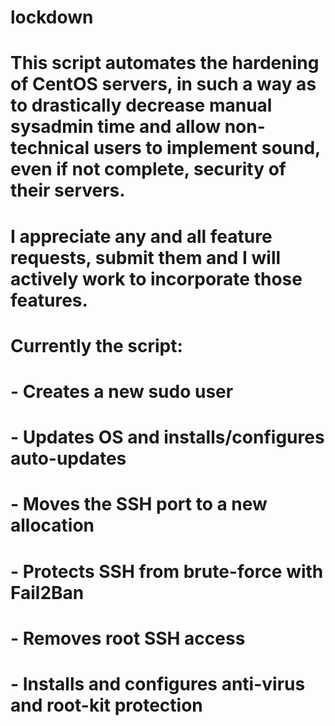 # lockdown
# This script automates the hardening of CentOS servers, in such a way as to drastically decrease manual sysadmin time and allow non-technical users to implement sound, even if not complete, security of their servers.

# I appreciate any and all feature requests, submit them and I will actively work to incorporate those features.

# Currently the script: 
#   - Creates a new sudo user
#   - Updates OS and installs/configures auto-updates
#   - Moves the SSH port to a new allocation
#   - Protects SSH from brute-force with Fail2Ban
#   - Removes root SSH access
#   - Installs and configures anti-virus and root-kit protection
